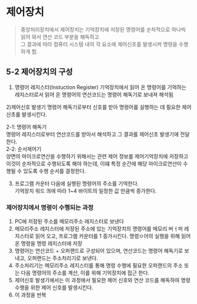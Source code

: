 # 제어장치
> 중앙처리장치에서 제어장치는 기억장치에 저장된 명령어를 순차적으로 하나씩 읽어 와서 연산 코드 부분을 해독하고      
> 그 결과에 따라 컴퓨터 시스템 내의 각 요소에 제어신초를 발생시켜 명령을 수행하게 함.
 
## 5-2 제어장치의 구성
1) 명령어 레지스터(Instuction Register)
기억장치에서 읽어 온 명령어를 기억하는 레지스터로서 읽어 온 명령어의 연산코드는 명령어 해독기로 보내져 해석됨

2)제어신호 발생기
명령어 해독기로부터 신호를 받아 명령어를 실행하는 데 필요한 제어신초를 발생시킨다.

2-1: 명령어 해독기   
명령어 레지스터로부터 연산코드를 받아서 해석하고 그 결과를 제어신초 발생기에 전달한다.   
2-2: 순서제어기   
양면의 마이크로연산을 수행하기 위해서는 관련 제어 정보를 제어기억장치에 저장하고 이것이 순차적으로 수행되도록 해야 하는데,
이떄 특정 순간에 해당 마이크로연산이 수행될 수 있도록 수행 순서를 결정한다. 

3) 프로그램 카운터
다음에 실행된 명령어의 주소를 기억한다.     
기억장치 워드 킈에 따라 1~4 바이트의 일정한 값 만큼씩 증가한다.

### 제어장치에서 명령이 수행되는 과정 
1. PC에 저장된 주소를 메모리주소 레지스터로 보낸다
2. 메모리주소 레지스터에 저장된 주소에 있는 기억장치의 명령어를 메모리 버ㅓ퍼 레지스터로 읽어 오고, 프로그램 카운터를 1 증가시킨다. 명령ㅇ어의 실행을 위해 읽어온 명령을 명령 레지스터에 저장
3. 명령어는 연산코드 + 오퍼랜드로 구성되어 있으며, 연산코드는 명령어 해독기로 보내고, 오퍼랜드는 주소처리기로 보낸다. 
4. 주소처리기는 메모리주소 레지스터를 통해 명령 수행에 필요한 오퍼랜드의 주소 또는 다음 명령어의 주소를 계산, 이를 위해 기억장치에 접근 한다. 
5. 제어신호 발생기에서는 이 과정에서 필요한 제어 신호와 연산 코드를 해독하여 명령 수행을 위한 제어 신호를 발생시킨다. 
6. 이 과정을 반복
